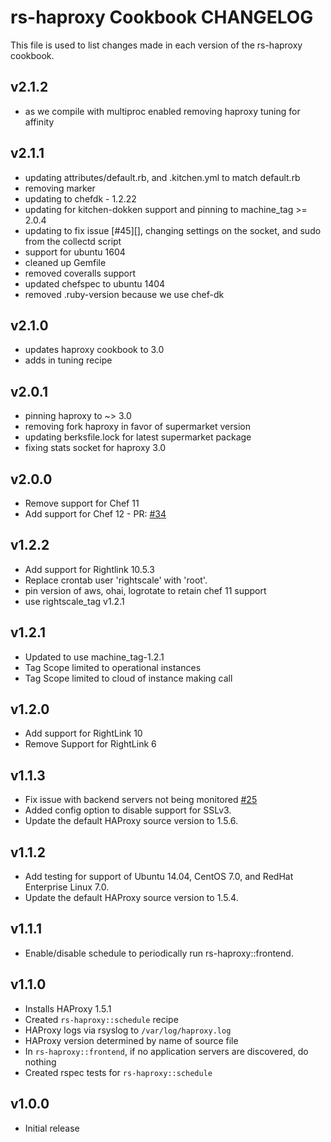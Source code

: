 rs-haproxy Cookbook CHANGELOG
=======================

This file is used to list changes made in each version of the rs-haproxy cookbook.

v2.1.2
------
- as we compile with multiproc enabled removing haproxy tuning for affinity

v2.1.1
------
- updating attributes/default.rb, and .kitchen.yml to match default.rb
- removing marker
- updating to chefdk - 1.2.22
- updating for kitchen-dokken support and pinning to machine_tag >= 2.0.4
- updating to fix issue [#45][], changing settings on the socket, and sudo from the collectd script
- support for ubuntu 1604
- cleaned up Gemfile
- removed coveralls support
- updated chefspec to ubuntu 1404
- removed .ruby-version because we use chef-dk

v2.1.0
------
- updates haproxy cookbook to 3.0
- adds in tuning recipe

v2.0.1
------
- pinning haproxy to ~> 3.0
- removing fork haproxy in favor of supermarket version
- updating berksfile.lock for latest supermarket package
- fixing stats socket for haproxy 3.0

v2.0.0
------
- Remove support for Chef 11
- Add support for Chef 12 - PR: [#34][]

v1.2.2
------
- Add support for Rightlink 10.5.3
- Replace crontab user 'rightscale' with 'root'.
- pin version of aws, ohai, logrotate to retain chef 11 support
- use rightscale_tag v1.2.1

v1.2.1
------
- Updated to use machine_tag-1.2.1
- Tag Scope limited to operational instances
- Tag Scope limited to cloud of instance making call

v1.2.0
------
- Add support for RightLink 10
- Remove Support for RightLink 6

v1.1.3
------

- Fix issue with backend servers not being monitored [#25][]
- Added config option to disable support for SSLv3.
- Update the default HAProxy source version to 1.5.6.

v1.1.2
------

- Add testing for support of Ubuntu 14.04, CentOS 7.0, and RedHat Enterprise Linux 7.0.
- Update the default HAProxy source version to 1.5.4.

v1.1.1
------

- Enable/disable schedule to periodically run rs-haproxy::frontend.

v1.1.0
------

- Installs HAProxy 1.5.1
- Created `rs-haproxy::schedule` recipe
- HAProxy logs via rsyslog to `/var/log/haproxy.log`
- HAProxy version determined by name of source file
- In `rs-haproxy::frontend`, if no application servers are discovered, do nothing
- Created rspec tests for `rs-haproxy::schedule`

v1.0.0
------

- Initial release

<!--- The following link definition list is generated by PimpMyChangelog --->
[#25]: https://github.com/rightscale-cookbooks/rs-haproxy/issues/25
[#34]: https://github.com/rightscale-cookbooks/rs-haproxy/issues/34
